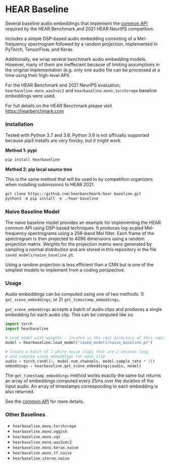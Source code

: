 # HEAR Baseline
Several baseline audio embeddings that implement the [common API](https://hearbenchmark.com/hear-api.html)
required by the HEAR Benchmark and 2021 HEAR NeurIPS competition.

Includes a simple DSP-based audio embedding consisting of a Mel-frequency spectrogram 
followed by a random projection, implemented in PyTorch, TensorFlow, and Keras. 

Additionally, we wrap several benchmark audio embedding models.
However, many of them are ineffecient because of limiting assumptions
in the original implementation (e.g. only one audio file can be
processed at a time using their high-level API).

For the HEAR Benchmark and 2021 NeurIPS evaluation, `hearbaseline.mono.wav2vec2` and `hearbaseline.mono.torchcrepe` baseline
embeddings were used.

For full details on the HEAR Benchmark please visit https://hearbenchmark.com

### Installation

Tested with Python 3.7 and 3.8. Python 3.9 is not officially supported
because pip3 installs are very finicky, but it might work.

**Method 1: pypi**
```python
pip install hearbaseline
```

**Method 2: pip local source tree**

This is the same method that will be used to by competition organizers when installing
submissions to HEAR 2021.
```python
git clone https://github.com/hearbenchmark/hear-baseline.git
python3 -m pip install -e ./hear-baseline
```

### Naive Baseline Model
The naive baseline model provides an example for implementing the HEAR common API
using DSP-based techniques. It produces log-scaled Mel-frequency spectrograms using a
256-band Mel filter. Each frame of the spectrogram is then projected to 4096
dimensions using a random projection matrix. Weights for the projection matrix were
generated by sampling a normal distribution and are stored in this repository in the
file `saved_models/naive_baseline.pt`.

Using a random projection is less efficient
than a CNN but is one of the simplest models to implement from a coding perspective.

### Usage

Audio embeddings can be computed using one of two methods: 1)
`get_scene_embeddings`, or 2) `get_timestamp_embeddings`.

`get_scene_embeddings` accepts a batch of audio clips and produces a single embedding
for each audio clip. This can be computed like so:
```python
import torch
import hearbaseline

# Load model with weights - located in the root directory of this repo
model = hearbaseline.load_model("saved_models/naive_baseline.pt")

# Create a batch of 2 white noise clips that are 2-seconds long
# and compute scene embeddings for each clip
audio = torch.rand((2, model.num_channels, model.sample_rate * 2))
embeddings = hearbaseline.get_scene_embeddings(audio, model)
```

The `get_timestamp_embeddings` method works exactly the same but returns an array
of embeddings computed every 25ms over the duration of the input audio. An array
of timestamps corresponding to each embedding is also returned. 

See the [common API](https://hearbenchmark.com/hear-api.html)
for more details.

### Other Baselines

- `hearbaseline.mono.torchcrepe`
- `hearbaseline.mono.vggish`
- `hearbaseline.mono.vqt`
- `hearbaseline.mono.wav2vec2`
- `hearbaseline.mono.keras.naive`
- `hearbaseline.mono.tf.naive`
- `hearbaseline.stereo.naive`
